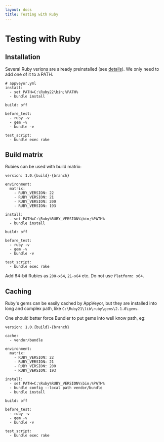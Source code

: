 ```yaml
---
layout: docs
title: Testing with Ruby
---
```


# Testing with Ruby

<!--TOC-->

## Installation

Several Ruby verions are already preinstalled (see [details](/docs/installed-software#ruby)).
We only need to add one of it to a PATH.

    # appveyor.yml
    install:
      - set PATH=C:\Ruby22\bin;%PATH%
      - bundle install

    build: off

    before_test:
      - ruby -v
      - gem -v
      - bundle -v

    test_script:
      - bundle exec rake

## Build matrix

Rubies can be used with build matrix:

    version: 1.0.{build}-{branch}

    environment:
      matrix:
        - RUBY_VERSION: 22
        - RUBY_VERSION: 21
        - RUBY_VERSION: 200
        - RUBY_VERSION: 193

    install:
      - set PATH=C:\Ruby%RUBY_VERSION%\bin;%PATH%
      - bundle install

    build: off

    before_test:
      - ruby -v
      - gem -v
      - bundle -v

    test_script:
      - bundle exec rake

Add 64-bit Rubies as `200-x64`, `21-x64` etc. Do not use `Platform: x64`.

## Caching

Ruby's gems can be easily cached by AppVeyor, but they are installed into long and complex path,
like `C:\Ruby21\lib\ruby\gems\2.1.0\gems`.

One should better force Bundler to put gems into well know path, eg:

    version: 1.0.{build}-{branch}

    cache:
      - vendor/bundle

    environment:
      matrix:
        - RUBY_VERSION: 22
        - RUBY_VERSION: 21
        - RUBY_VERSION: 200
        - RUBY_VERSION: 193

    install:
      - set PATH=C:\Ruby%RUBY_VERSION%\bin;%PATH%
      - bundle config --local path vendor/bundle
      - bundle install

    build: off

    before_test:
      - ruby -v
      - gem -v
      - bundle -v

    test_script:
      - bundle exec rake
